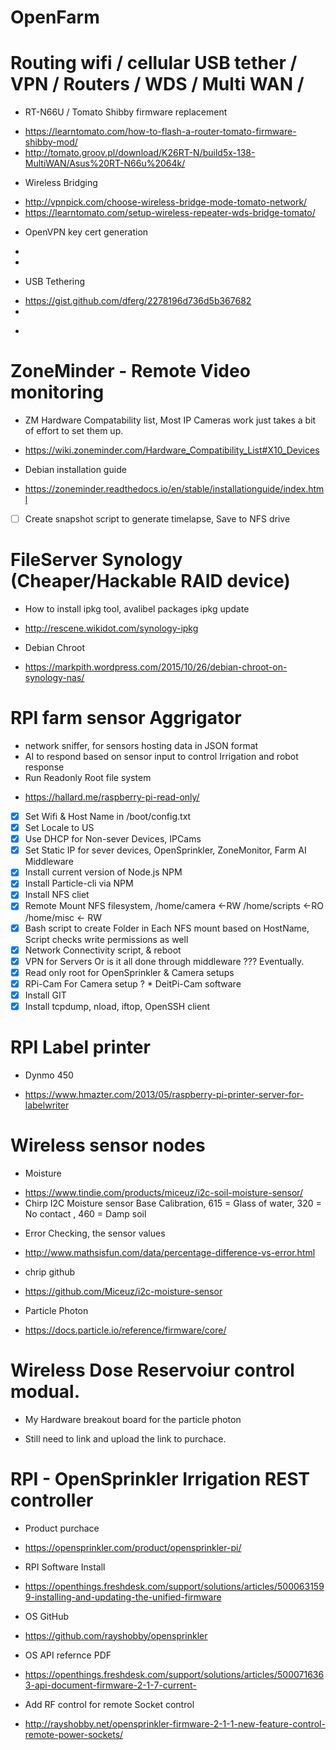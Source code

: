 # OpenFarm

# Routing wifi / cellular USB tether / VPN / Routers / WDS / Multi WAN / 
- RT-N66U / Tomato Shibby firmware replacement
* https://learntomato.com/how-to-flash-a-router-tomato-firmware-shibby-mod/
* http://tomato.groov.pl/download/K26RT-N/build5x-138-MultiWAN/Asus%20RT-N66u%2064k/
- Wireless Bridging
* http://vpnpick.com/choose-wireless-bridge-mode-tomato-network/
* https://learntomato.com/setup-wireless-repeater-wds-bridge-tomato/
- OpenVPN key cert generation
*
*
- USB Tethering
* https://gist.github.com/dferg/2278196d736d5b367682
*
-


# ZoneMinder - Remote Video monitoring
- ZM Hardware Compatability list,  Most IP Cameras work just takes a bit of effort to set them up.
* https://wiki.zoneminder.com/Hardware_Compatibility_List#X10_Devices
- Debian installation guide
* https://zoneminder.readthedocs.io/en/stable/installationguide/index.html
- [ ] Create snapshot script to generate timelapse, Save to NFS drive

# FileServer Synology (Cheaper/Hackable RAID device)
- How to install ipkg tool, avalibel packages ipkg update
 * http://rescene.wikidot.com/synology-ipkg
- Debian Chroot
 * https://markpith.wordpress.com/2015/10/26/debian-chroot-on-synology-nas/

# RPI farm sensor Aggrigator
- network sniffer, for sensors hosting data in JSON format
- AI to respond based on sensor input to control Irrigation and robot response
- Run Readonly Root file system
 * https://hallard.me/raspberry-pi-read-only/
- [x] Set Wifi & Host Name in /boot/config.txt
- [x] Set Locale to US
- [x] Use DHCP for Non-sever Devices, IPCams
- [x] Set Static IP for sever devices, OpenSprinkler, ZoneMonitor, Farm AI Middleware
- [x] Install current version of Node.js NPM
- [x] Install Particle-cli  via NPM
- [x] Install NFS cliet
- [x] Remote Mount NFS filesystem, /home/camera <-RW /home/scripts <-RO /home/misc <- RW 
- [x] Bash script to create Folder in Each NFS mount based on HostName, Script checks write permissions as well
- [x] Network Connectivity script, & reboot
- [x] VPN for Servers Or is it all done through middleware ??? Eventually.
- [x] Read only root for OpenSprinkler & Camera setups
- [x] RPi-Cam For Camera setup ?  * DeitPi-Cam software
- [x] Install GIT
- [x] Install tcpdump, nload, iftop, OpenSSH client

# RPI Label printer 
- Dynmo 450
 * https://www.hmazter.com/2013/05/raspberry-pi-printer-server-for-labelwriter

# Wireless sensor nodes
- Moisture
 * https://www.tindie.com/products/miceuz/i2c-soil-moisture-sensor/
  * Chirp I2C Moisture sensor Base Calibration,  615 = Glass of water, 320 = No contact , 460 = Damp soil
 - Error Checking, the sensor values
  * http://www.mathsisfun.com/data/percentage-difference-vs-error.html
- chrip github
 * https://github.com/Miceuz/i2c-moisture-sensor
- Particle Photon
 * https://docs.particle.io/reference/firmware/core/

# Wireless Dose Reservoiur control modual.
- My Hardware breakout board for the particle photon
 * Still need to link and upload the link to purchace.


# RPI - OpenSprinkler Irrigation REST controller  
- Product purchace
 * https://opensprinkler.com/product/opensprinkler-pi/
- RPI Software Install
 * https://openthings.freshdesk.com/support/solutions/articles/5000631599-installing-and-updating-the-unified-firmware
- OS GitHub
 * https://github.com/rayshobby/opensprinkler
- OS API refernce PDF
 * https://openthings.freshdesk.com/support/solutions/articles/5000716363-api-document-firmware-2-1-7-current-
- Add RF control for remote Socket control
 * http://rayshobby.net/opensprinkler-firmware-2-1-1-new-feature-control-remote-power-sockets/
